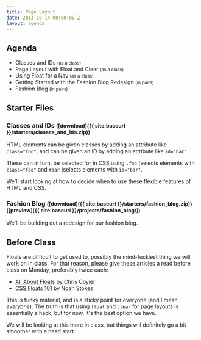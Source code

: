 ```yaml
---
title: Page Layout
date: 2013-10-14 00:00:00 Z
layout: agenda
---
```


Agenda
------

* Classes and IDs <small>(as a class)</small>
* Page Layout with Float and Clear <small>(as a class)</small>
* Using Float for a Nav <small>(as a class)</small>
* Getting Started with the Fashion Blog Redesign <small>(in pairs)</small>
* Fashion Blog <small>(in pairs)</small>


Starter Files
-------------

### Classes and IDs <small>([download]({{ site.baseurl }}/starters/classes_and_ids.zip))</small>

HTML elements can be given classes by adding an attribute like `class="foo"`, and can be given an ID by adding an attribute like `id="bar"`.

These can in turn, be selected for in CSS using `.foo` (selects elements with `class="foo"` and `#bar` (selects elements with `id="bar"`.

We'll start looking at how to decide when to use these flexible features of HTML and CSS.

### Fashion Blog <small>([download]({{ site.baseurl }}/starters/fashion_blog.zip)) ([preview]({{ site.baseurl }}/projects/fashion_blog/))</small>

We'll be building out a redesign for our fashion blog.



Before Class
------------

Floats are difficult to get used to, possibly the mind-fuckiest thing we will work on in class. For that reason, please give these articles a read before class on Monday, preferably twice each:

* [All About Floats](http://css-tricks.com/all-about-floats/) by Chris Coyier
* [CSS Floats 101](http://alistapart.com/article/css-floats-101) by Noah Stokes

This is funky material, and is a sticky point for everyone (and I mean *everyone*). The truth is that using `float` and `clear` for page layouts is essentially a hack, but for now, it's the best option we have.

We will be looking at this more in class, but things will definitely go a bit smoother with a head start.